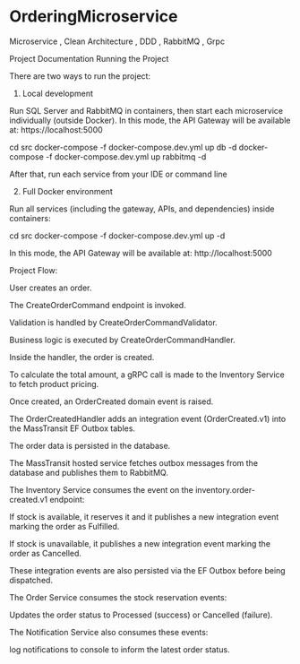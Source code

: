 # OrderingMicroservice
Microservice , Clean Architecture , DDD , RabbitMQ , Grpc

Project Documentation
Running the Project

There are two ways to run the project:

1. Local development

Run SQL Server and RabbitMQ in containers, then start each microservice individually (outside Docker).
In this mode, the API Gateway will be available at:
https://localhost:5000

cd src
docker-compose -f docker-compose.dev.yml up db -d
docker-compose -f docker-compose.dev.yml up rabbitmq -d

After that, run each service from your IDE or command line

2. Full Docker environment

Run all services (including the gateway, APIs, and dependencies) inside containers:

cd src
docker-compose -f docker-compose.dev.yml up -d

In this mode, the API Gateway will be available at: 
http://localhost:5000

Project Flow:

User creates an order.

The CreateOrderCommand endpoint is invoked.

Validation is handled by CreateOrderCommandValidator.

Business logic is executed by CreateOrderCommandHandler.

Inside the handler, the order is created.

To calculate the total amount, a gRPC call is made to the Inventory Service to fetch product pricing.

Once created, an OrderCreated domain event is raised.

The OrderCreatedHandler adds an integration event (OrderCreated.v1) into the MassTransit EF Outbox tables.

The order data is persisted in the database.

The MassTransit hosted service fetches outbox messages from the database and publishes them to RabbitMQ.

The Inventory Service consumes the event on the inventory.order-created.v1 endpoint:

If stock is available, it reserves it and it publishes a new integration event marking the order as Fulfilled.

If stock is unavailable, it publishes a new integration event marking the order as Cancelled.

These integration events are also persisted via the EF Outbox before being dispatched.

The Order Service consumes the stock reservation events:

Updates the order status to Processed (success) or Cancelled (failure).

The Notification Service also consumes these events:

log notifications to console to inform the latest order status.
